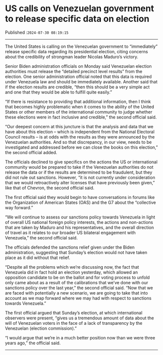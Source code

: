 # US calls on Venezuelan government to release specific data on election

Published :`2024-07-30 08:19:15`

---

The United States is calling on the Venezuelan government to “immediately” release specific data regarding its presidential election, citing concerns about the credibility of strongman leader Nicolas Maduro’s victory.

Senior Biden administration officials on Monday said Venezuelan election authorities must release the “detailed precinct level results” from the election. One senior administration official noted that this data is required under Venezuela law and should be immediately available. Another said that if the election results are credible, “then this should be a very simple act and one that they would be able to fulfill quite easily.”

“If there is resistance to providing that additional information, then I think that becomes highly problematic when it comes to the ability of the United States or other members of the international community to judge whether these elections were in fact inclusive and credible,” the second official said.

“Our deepest concern at this juncture is that the analysis and data that we have about this election – which is independent from the National Electoral Council results – is at odds with the results as they were announced by the Venezuelan authorities. And so that discrepancy, in our view, needs to be investigated and addressed before we can close the books on this election,” the second official added.

The officials declined to give specifics on the actions the US or international community would be prepared to take if the Venezuelan authorities do not release the data or if the results are determined to be fraudulent, but they did not rule out sanctions. However, “it is not currently under consideration that we would retroactively alter licenses that have previously been given,” like that of Chevron, the second official said.

The first official said they would begin to have conversations in forums like the Organization of American States (OAS) and the G7 about the “collective way forward.”

“We will continue to assess our sanctions policy towards Venezuela in light of overall US national foreign policy interests, the actions and non-actions that are taken by Maduro and his representatives, and the overall direction of travel as it relates to our broader US bilateral engagement with Venezuela,” the second official said.

The officials defended the sanctions relief given under the Biden administration, suggesting that Sunday’s election would not have taken place as it did without that relief.

“Despite all the problems which we’re discussing now, the fact that Venezuela did in fact hold an election yesterday, which allowed an opposition candidate to be on the ballot and for voting process to unfold only came about as a result of the calibrations that we’ve done with our sanctions policy over the last year,” the second official said. “Now that we are faced with potentially a new scenario, we are going to take that into account as we map forward where we may had with respect to sanctions towards Venezuela.”

The first official argued that Sunday’s election, at which international observers were present, “gives us a tremendous amount of data about the will of Venezuelan voters in the face of a lack of transparency by the Venezuelan (election commission).”

“I would argue that we’re in a much better position now than we were three years ago,” the official said.

---

